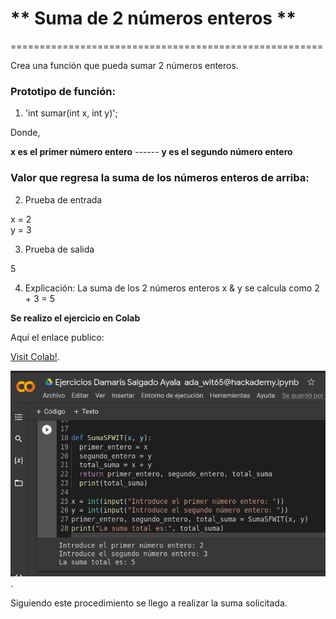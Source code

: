 #  ** Suma de 2 números enteros **
======================================================

Crea una función que pueda sumar 2 números enteros.

### Prototipo de función:

1. 'int sumar(int x, int y)'; 

Donde,

**x es el primer número entero**   ------ **y es el segundo número entero**

### Valor que regresa la suma de los números enteros de arriba:

2. Prueba de entrada

x = 2   
y = 3

3. Prueba de salida

5

4. Explicación: 
La suma de los 2 números enteros x & y se calcula como 2 + 3 = 5

**Se realizo el ejercicio en Colab**

Aquí el enlace publico: 

[Visit Colab!](https://colab.research.google.com/drive/1obkQKQIa8DyL7YVF54YZ34Xyep84TAIU#scrollTo=51_zDnUEVpWE).

![Esta es una imagen](IMAGEN/Colabsuma.png).

Siguiendo este procedimiento se llego a realizar la suma solicitada.
